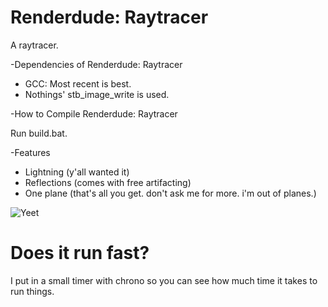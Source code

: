 # Renderdude: Raytracer
A raytracer.

-Dependencies of Renderdude: Raytracer

* GCC: Most recent is best.
* Nothings' stb_image_write is used.

-How to Compile Renderdude: Raytracer

Run build.bat.

-Features

* Lightning (y'all wanted it)
* Reflections (comes with free artifacting)
* One plane (that's all you get. don't ask me for more. i'm out of planes.)

![Yeet](https://cdn.discordapp.com/attachments/380799075538305025/556274290509742090/render.png)

# Does it run fast?
I put in a small timer with chrono so you can see how much time it takes to run things.
